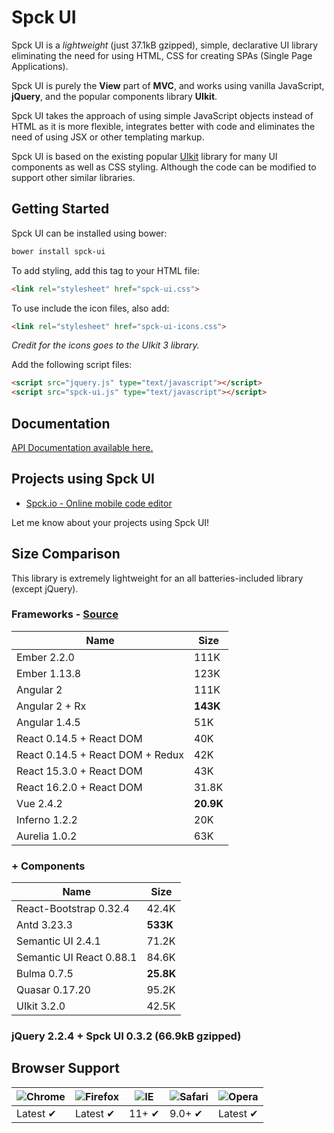 # Spck UI

Spck UI is a _lightweight_ (just 37.1kB gzipped), simple, declarative UI library eliminating the need for using
HTML, CSS for creating SPAs (Single Page Applications).

Spck UI is purely the **View** part of **MVC**, and works using vanilla JavaScript, **jQuery**, and the popular components library **UIkit**.

Spck UI takes the approach of using simple JavaScript objects instead of HTML as it is more flexible, integrates better with code and eliminates the need of using JSX or other templating markup.

Spck UI is based on the existing popular [UIkit](https://github.com/uikit/uikit) library for many UI components as well as CSS styling. Although the code can be modified to support other similar libraries.

## Getting Started

Spck UI can be installed using bower:

```bash
bower install spck-ui
```

To add styling, add this tag to your HTML file:

```html
<link rel="stylesheet" href="spck-ui.css">
```

To use include the icon files, also add:
```html
<link rel="stylesheet" href="spck-ui-icons.css">
```

*Credit for the icons goes to the UIkit 3 library.*

Add the following script files:

```html
<script src="jquery.js" type="text/javascript"></script>
<script src="spck-ui.js" type="text/javascript"></script>
```

## Documentation

[API Documentation available here.](https://ui.spck.io)

## Projects using Spck UI

- [Spck.io - Online mobile code editor](https://spck.io)

Let me know about your projects using Spck UI!

## Size Comparison

This library is extremely lightweight for an all batteries-included library (except jQuery).

### Frameworks - [Source](https://gist.github.com/Restuta/cda69e50a853aa64912d)

Name  | Size
------------- | -------------
Ember 2.2.0     | 111K
Ember 1.13.8    | 123K
Angular 2       | 111K
Angular 2 + Rx  |    **143K**
Angular 1.4.5   |    51K  
React 0.14.5 + React DOM |          40K
React 0.14.5 + React DOM + Redux |  42K
React 15.3.0 + React DOM | 43K
React 16.2.0 + React DOM | 31.8K
Vue 2.4.2 | **20.9K**
Inferno 1.2.2 | 20K
Aurelia 1.0.2 | 63K

### + Components

Name  | Size
------------- | -------------
React-Bootstrap 0.32.4 | 42.4K
Antd 3.23.3            | **533K**
Semantic UI 2.4.1      | 71.2K
Semantic UI React 0.88.1 | 84.6K
Bulma 0.7.5    | **25.8K** 
Quasar 0.17.20 | 95.2K
UIkit 3.2.0    | 42.5K

### jQuery 2.2.4 + Spck UI 0.3.2 (66.9kB gzipped)

## Browser Support

![Chrome](https://raw.github.com/alrra/browser-logos/master/src/chrome/chrome_48x48.png) | ![Firefox](https://raw.github.com/alrra/browser-logos/master/src/firefox/firefox_48x48.png) | ![IE](https://raw.github.com/alrra/browser-logos/master/src/archive/internet-explorer_9-11/internet-explorer_9-11_48x48.png) | ![Safari](https://raw.github.com/alrra/browser-logos/master/src/safari/safari_48x48.png) | ![Opera](https://raw.github.com/alrra/browser-logos/master/src/opera/opera_48x48.png)
--- | --- | --- | --- | --- |
Latest ✔ | Latest ✔ | 11+ ✔ | 9.0+ ✔ | Latest ✔ |
